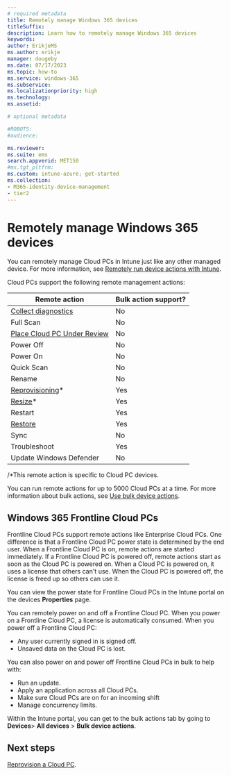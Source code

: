 ```yaml
---
# required metadata
title: Remotely manage Windows 365 devices
titleSuffix:
description: Learn how to remotely manage Windows 365 devices
keywords:
author: ErikjeMS  
ms.author: erikje
manager: dougeby
ms.date: 07/17/2023
ms.topic: how-to
ms.service: windows-365
ms.subservice: 
ms.localizationpriority: high
ms.technology:
ms.assetid: 

# optional metadata

#ROBOTS:
#audience:

ms.reviewer: 
ms.suite: ems
search.appverid: MET150
#ms.tgt_pltfrm:
ms.custom: intune-azure; get-started
ms.collection:
- M365-identity-device-management
- tier2
---
```


# Remotely manage Windows 365 devices

You can remotely manage Cloud PCs in Intune just like any other managed device. For more information, see [Remotely run device actions with Intune](/mem/intune/remote-actions/).

Cloud PCs support the following remote management actions:

| Remote action | Bulk action support? |
| --- | --- |
| [Collect diagnostics](/mem/intune/remote-actions/collect-diagnostics) | No |
| Full Scan | No |
| [Place Cloud PC Under Review](place-cloud-pc-under-review.md) | No |
| Power Off | No |
| Power On | No |
| Quick Scan | No |
| Rename | No |
| [Reprovisioning](provisioning.md#reprovisioning)\* | Yes |
| [Resize](resize-cloud-pc.md)* | Yes |
| Restart | Yes |
| [Restore](restore-overview.md) | Yes|
| Sync | No |
| Troubleshoot | Yes |
| Update Windows Defender | No |

/*This remote action is specific to Cloud PC devices.

You can run remote actions for up to 5000 Cloud PCs at a time. For more information about bulk actions, see [Use bulk device actions](/intune/remote-actions/bulk-device-actions).

## Windows 365 Frontline Cloud PCs

Frontline Cloud PCs support remote actions like Enterprise Cloud PCs. One difference is that a Frontline Cloud PC power state is determined by the end user. When a Frontline Cloud PC is on, remote actions are started immediately. If a Frontline Cloud PC is powered off, remote actions start as soon as the Cloud PC is powered on. When a Cloud PC is powered on, it uses a license that others can't use. When the Cloud PC is powered off, the license is freed up so others can use it.

You can view the power state for Frontline Cloud PCs in the Intune portal on the devices **Properties** page.

You can remotely power on and off a Frontline Cloud PC. When you power on a Frontline Cloud PC, a license is automatically consumed. When you power off a Frontline Cloud PC:

- Any user currently signed in is signed off.
- Unsaved data on the Cloud PC is lost.

You can also power on and power off Frontline Cloud PCs in bulk to help with: 

- Run an update.
- Apply an application across all Cloud PCs.
- Make sure Cloud PCs are on for an incoming shift
- Manage concurrency limits.

Within the Intune portal, you can get to the bulk actions tab by going to **Devices**> **All devices** > **Bulk device actions**.  

<!-- ########################## -->
## Next steps

[Reprovision a Cloud PC](reprovision-cloud-pc.md).
